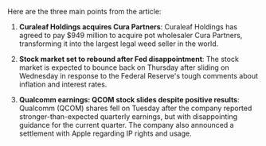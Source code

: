Here are the three main points from the article:

1. **Curaleaf Holdings acquires Cura Partners**: Curaleaf Holdings has agreed to pay $949 million to acquire pot wholesaler Cura Partners, transforming it into the largest legal weed seller in the world.

2. **Stock market set to rebound after Fed disappointment**: The stock market is expected to bounce back on Thursday after sliding on Wednesday in response to the Federal Reserve's tough comments about inflation and interest rates.

3. **Qualcomm earnings: QCOM stock slides despite positive results**: Qualcomm (QCOM) shares fell on Tuesday after the company reported stronger-than-expected quarterly earnings, but with disappointing guidance for the current quarter. The company also announced a settlement with Apple regarding IP rights and usage.